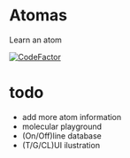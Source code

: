 # Atomas
Learn an atom

[![CodeFactor](https://www.codefactor.io/repository/github/cvar1984/atomas/badge)](https://www.codefactor.io/repository/github/cvar1984/atomas)

# todo
- add more atom information
- molecular playground
- (On/Off)line database
- (T/G/CL)UI ilustration
